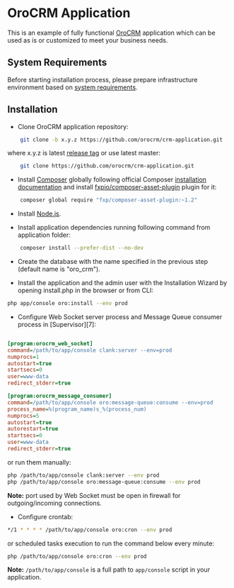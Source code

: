 # OroCRM Application

This is an example of fully functional [OroCRM][1] application which can be used as is or customized to meet
your business needs.

## System Requirements

Before starting installation process, please prepare infrastructure environment based on [system requirements][2]. 

## Installation

- Clone OroCRM application repository:

```bash
    git clone -b x.y.z https://github.com/orocrm/crm-application.git
```

where x.y.z is latest [release tag](https://github.com/orocrm/crm-application/releases) or use latest master:

```bash
    git clone https://github.com/orocrm/crm-application.git
```


- Install [Composer][3] globally following official Composer [installation documentation][4]
and install [fxpio/composer-asset-plugin][5] plugin for it:

```bash
    composer global require "fxp/composer-asset-plugin:~1.2"
```

- Install [Node.js][6].

- Install application dependencies running following command from application folder:

```bash
    composer install --prefer-dist --no-dev
```

- Create the database with the name specified in the previous step (default name is "oro_crm").

- Install the application and the admin user with the Installation Wizard by opening install.php in the browser or from CLI:

```bash  
php app/console oro:install --env prod
```

- Configure Web Socket server process and Message Queue consumer process in [Supervisor][7]:

```ini

[program:orocrm_web_socket]
command=/path/to/app/console clank:server --env=prod
numprocs=1
autostart=true
startsecs=0
user=www-data
redirect_stderr=true

[program:orocrm_message_consumer]
command=/path/to/app/console oro:message-queue:consume --env=prod
process_name=%(program_name)s_%(process_num)
numprocs=5
autostart=true
autorestart=true
startsecs=0
user=www-data
redirect_stderr=true
```

or run them manually:

```bash
php /path/to/app/console clank:server --env prod
php /path/to/app/console oro:message-queue:consume --env prod
```

**Note:** port used by Web Socket must be open in firewall for outgoing/incoming connections.

- Configure crontab:

```bash
*/1 * * * * /path/to/app/console oro:cron --env prod
```

or scheduled tasks execution to run the command below every minute:

```bash
php /path/to/app/console oro:cron --env prod
```
 
**Note:** ``/path/to/app/console`` is a full path to `app/console` script in your application.

[1]:    https://github.com/orocrm/crm
[2]:    https://www.orocrm.com/documentation/index/current/system-requirements
[3]:    https://getcomposer.org/
[4]:    https://getcomposer.org/download/
[5]:    https://github.com/fxpio/composer-asset-plugin/blob/master/Resources/doc/index.md
[6]:    https://nodejs.org/en/download/package-manager/